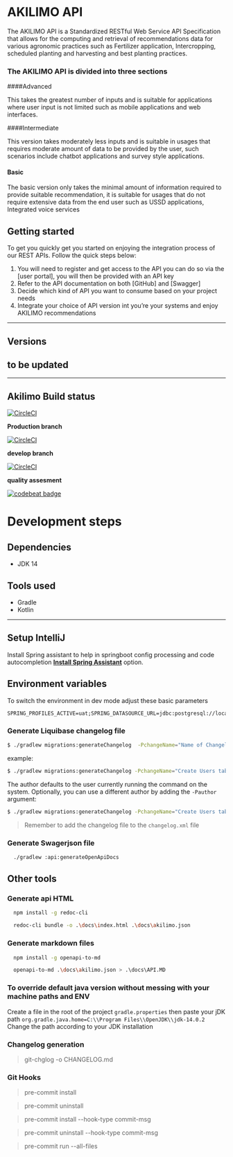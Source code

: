 # AKILIMO API

The AKILIMO API is a Standardized RESTful Web Service API Specification that allows for the computing and retrieval of recommendations data for various agronomic practices such as Fertilizer application, Intercropping, scheduled planting and harvesting and best planting practices.

### The AKILIMO API is divided into three sections

####Advanced

This takes the greatest number of inputs and is suitable for applications where user input is not limited such as mobile applications and web interfaces.

####Intermediate

This version takes moderately less inputs and is suitable in usages that requires moderate amount of data to be provided by the user, such scenarios include chatbot applications and survey style applications.

#### Basic

The basic version only takes the minimal amount of information required to provide suitable recommendation, it is suitable for usages that do not require extensive data from the end user such as USSD applications, Integrated voice services

## Getting started

To get you quickly get you started on enjoying the integration process of our REST APIs. Follow the quick steps below:
1.	You will need to register and get access to the API you can do so via the [user portal], you will then be provided with an API key
2.	Refer to the API documentation on both [GitHub] and [Swagger]
3.	Decide which kind of API you want to consume based on your project needs
4.	Integrate your choice of API version int you’re your systems and enjoy AKILIMO recommendations

---

## Versions

## to be updated
---
## Akilimo Build status

[![CircleCI](https://circleci.com/gh/IITA-AKILIMO/akilimo-api.svg?style=svg)](https://circleci.com/gh/IITA-AKILIMO/akilimo-api)

**Production branch**

[![CircleCI](https://circleci.com/gh/IITA-AKILIMO/akilimo-api/tree/main.svg?style=svg)](https://circleci.com/gh/IITA-AKILIMO/akilimo-api/tree/main)

**develop branch**

[![CircleCI](https://circleci.com/gh/IITA-AKILIMO/akilimo-api/tree/develop.svg?style=svg)](https://circleci.com/gh/IITA-AKILIMO/akilimo-api/tree/develop)

**quality assesment**

[![codebeat badge](https://codebeat.co/badges/c0cb5198-13b9-46dc-b83e-79f8989c1698)](https://codebeat.co/projects/github-com-iita-akilimo-akilimo-api-develop)


# Development steps


## Dependencies

- JDK 14

## Tools used

- Gradle
- Kotlin

---

## Setup IntelliJ

Install Spring assistant to help in springboot config processing and code autocompletion
[**Install Spring Assistant**](https://plugins.jetbrains.com/plugin/10229-spring-assistant/)
option.

## Environment variables

To switch the environment in dev mode adjust these basic parameters

```
SPRING_PROFILES_ACTIVE=uat;SPRING_DATASOURCE_URL=jdbc:postgresql://localhost:5432/postgres;SPRING_DATASOURCE_USERNAME=user;SPRING_DATASOURCE_PASSWORD=pass
```

### Generate Liquibase changelog file

```bash
$ ./gradlew migrations:generateChangelog  -PchangeName="Name of Changelog"
```

example:

```bash
$ ./gradlew migrations:generateChangelog -PchangeName="Create Users table"
```

The author defaults to the user currently running the command on the system. Optionally, you can use a different author by adding the `-Pauthor`
argument:

```bash
$ ./gradlew migrations:generateChangelog -PchangeName="Create Users table" -Pauthor="The Stig"
```

> Remember to add the changelog file to the `changelog.xml` file


### Generate Swagerjson file

```bash
  ./gradlew :api:generateOpenApiDocs
```


## Other tools

### Generate api HTML
```bash
  npm install -g redoc-cli

  redoc-cli bundle -o .\docs\index.html .\docs\akilimo.json
```

### Generate markdown files

```bash
  npm install -g openapi-to-md

  openapi-to-md .\docs\akilimo.json > .\docs\API.MD
```


### To override default java version without messing with your machine paths and ENV

Create a file in the root of the project `gradle.properties` then paste your jDK path `org.gradle.java.home=C:\\Program Files\\OpenJDK\\jdk-14.0.2`
Change the path according to your JDK installation

### Changelog generation

> git-chglog -o CHANGELOG.md

### Git Hooks

> pre-commit install

> pre-commit uninstall

> pre-commit install --hook-type commit-msg

> pre-commit uninstall --hook-type commit-msg

> pre-commit run --all-files
